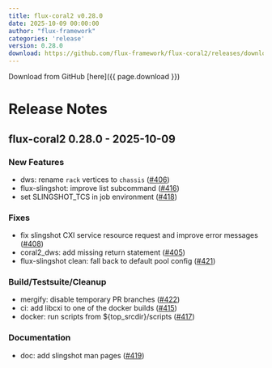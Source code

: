 ```yaml
---
title: flux-coral2 v0.28.0
date: 2025-10-09 00:00:00
author: "flux-framework"
categories: 'release'
version: 0.28.0
download: https://github.com/flux-framework/flux-coral2/releases/download/v0.28.0/flux-coral2-0.28.0.tar.gz
---
```


Download from GitHub [here]({{ page.download }})

# Release Notes

flux-coral2 0.28.0 - 2025-10-09
-------------------------------

### New Features
 * dws: rename `rack` vertices to `chassis` ([#406](https://github.com/flux-framework/flux-coral2/issues/406))
 * flux-slingshot: improve list subcommand ([#416](https://github.com/flux-framework/flux-coral2/issues/416))
 * set SLINGSHOT_TCS in job environment ([#418](https://github.com/flux-framework/flux-coral2/issues/418))

### Fixes
 * fix slingshot CXI service resource request and improve error messages
   ([#408](https://github.com/flux-framework/flux-coral2/issues/408))
 * coral2_dws: add missing return statement ([#405](https://github.com/flux-framework/flux-coral2/issues/405))
 * flux-slingshot clean: fall back to default pool config ([#421](https://github.com/flux-framework/flux-coral2/issues/421))

### Build/Testsuite/Cleanup
 * mergify: disable temporary PR branches ([#422](https://github.com/flux-framework/flux-coral2/issues/422))
 * ci: add libcxi to one of the docker builds ([#415](https://github.com/flux-framework/flux-coral2/issues/415))
 * docker: run scripts from ${top_srcdir}/scripts ([#417](https://github.com/flux-framework/flux-coral2/issues/417))

### Documentation
 * doc: add slingshot man pages ([#419](https://github.com/flux-framework/flux-coral2/issues/419))

